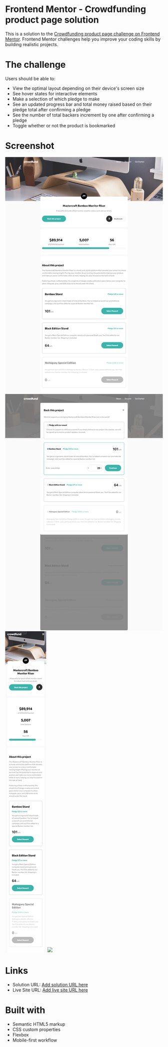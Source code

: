 # Frontend Mentor - Crowdfunding product page solution

This is a solution to the [Crowdfunding product page challenge on Frontend Mentor](https://www.frontendmentor.io/challenges/crowdfunding-product-page-7uvcZe7ZR). Frontend Mentor challenges help you improve your coding skills by building realistic projects.

# The challenge

Users should be able to:

- View the optimal layout depending on their device's screen size
- See hover states for interactive elements
- Make a selection of which pledge to make
- See an updated progress bar and total money raised based on their pledge total after confirming a pledge
- See the number of total backers increment by one after confirming a pledge
- Toggle whether or not the product is bookmarked

# Screenshot

![](crowdfunding-product-page-main\desktop.png)
![](crowdfunding-product-page-main\desktop-modal.png)
![](crowdfunding-product-page-main\mobile.png)
![](crowdfunding-product-page-main\mobile.modal.png)

# Links

- Solution URL: [Add solution URL here](https://github.com/crackerFactory64/Frontend-Mentor-Projects/tree/main/crowdfunding-product-page-main)
- Live Site URL: [Add live site URL here](https://crackerfactory64.github.io/Frontend-Mentor-Projects/crowdfunding-product-page-main/)

# Built with

- Semantic HTML5 markup
- CSS custom properties
- Flexbox
- Mobile-first workflow
